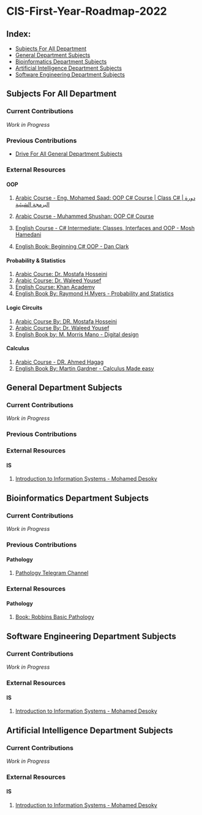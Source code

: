 # CIS-First-Year-Roadmap-2022

## Index:
- [Subjects For All Department](#Subjects-For-All-Department)
- [General Department Subjects](#General-Department-Subjects)
- [Bioinformatics Department Subjects](#Bioinformatics-Department-Subjects)
- [Artificial Intelligence Department Subjects](#Artificial-Intelligence-Department-Subjects)
- [Software Engineering Department Subjects](#Software-Engineering-Department-Subjects)


## Subjects For All Department

### Current Contributions 
_Work in Progress_


### Previous Contributions
- [Drive For All General Department Subjects](https://drive.google.com/drive/folders/1T4qALXQB1YluKIVa4hl9fxuJ19iFg2WZ)

### External Resources 
#### OOP
1. [Arabic Course - Eng. Mohamed Saad: OOP C# Course | Class C# | دورة البرمجة الشيئية](https://www.youtube.com/playlist?list=PLZyQU-WOzZF2g5PCSHfhHvoX7BnCUn3Md)

2. [Arabic Course - Muhammed Shushan: OOP C# Course ](https://www.youtube.com/watch?v=ysMDD3Rdb-A&list=PLnzqK5HvcpwQfXeFaGHRYQfyQrJjOy43u)

3. [English Course - C# Intermediate: Classes, Interfaces and OOP - Mosh Hamedani](https://www.udemy.com/course/csharp-intermediate-classes-interfaces-and-oop/)

4. [English Book: Beginning C# OOP - Dan Clark](https://link.springer.com/book/10.1007/978-1-4302-4936-8)

#### Probability & Statistics
1. [Arabic Course: Dr. Mostafa Hosseini](https://www.youtube.com/watch?v=3iMr419Gg1E&list=PL-cKUB-e2KiuXuUQ9POZoayIOV2oOs5GL)
2. [Arabic Course: Dr. Waleed Yousef](https://www.youtube.com/playlist?list=PL158D091D26F47358)
3. [English Course: Khan Academy ](https://www.youtube.com/playlist?list=PLC58778F28211FA19)
4. [English Book By: Raymond H.Myers - Probability and Statistics](https://math.buet.ac.bd/public/faculty_profile/files/835598806.pdf)

#### Logic Circuits
1. [Arabic Course By: DR. Mostafa Hosseini](https://www.youtube.com/watch?v=kkJP4U5Ps9E&list=PL-cKUB-e2KitJ7eFBnx0Q-4u2LQqWVYTM)
2. [Arabic Course By: Dr. Waleed Yousef](https://youtube.com/playlist?list=PLZNz7wrFA85Antgz1o79xCn1O2nwDEkLH)
3. [English Book by: M. Morris Mano - Digital design](http://www.portcity.edu.bd/files/636444791235373856_Digitallogicdesign.pdf)

#### Calculus
1. [Arabic Course - DR. Ahmed Hagag](https://www.youtube.com/playlist?list=PLxIvc-MGOs6hMiR2Xis-mJ1sXNwWsZ1Bh)
2. [English Book By: Martin Gardner - Calculus Made easy](https://www.ysk-books.com/ar/show/book/calculus-made-easy-pdf)

## General Department Subjects

### Current Contributions
_Work in Progress_

### Previous Contributions


### External Resources 
#### IS
1. [Introduction to Information Systems - Mohamed Desoky](https://www.youtube.com/watch?v=ITJRTb6Yv1Y&list=PL1DUmTEdeA6LXpHtaTyRBok5XnpNzRIfA)

## Bioinformatics Department Subjects

### Current Contributions
_Work in Progress_

### Previous Contributions
#### Pathology
1. [Pathology Telegram Channel](https://t.me/+c14kkMU77XowYTI0)

### External Resources 
#### Pathology
1. [Book: Robbins Basic Pathology](https://www.elsevier.com/books/robbins-basic-pathology/kumar/978-0-323-35317-5)

## Software Engineering Department Subjects

### Current Contributions 
_Work in Progress_


### External Resources
#### IS
1. [Introduction to Information Systems - Mohamed Desoky](https://www.youtube.com/watch?v=ITJRTb6Yv1Y&list=PL1DUmTEdeA6LXpHtaTyRBok5XnpNzRIfA)

## Artificial Intelligence Department Subjects

### Current Contributions
_Work in Progress_


### External Resources
#### IS
1. [Introduction to Information Systems - Mohamed Desoky](https://www.youtube.com/watch?v=ITJRTb6Yv1Y&list=PL1DUmTEdeA6LXpHtaTyRBok5XnpNzRIfA)
